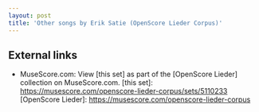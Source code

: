 ```yaml
---
layout: post
title: 'Other songs by Erik Satie (OpenScore Lieder Corpus)'
---
```


## External links

- MuseScore.com: View [this set] as part of the [OpenScore Lieder] collection on MuseScore.com.
[this set]: https://musescore.com/openscore-lieder-corpus/sets/5110233
[OpenScore Lieder]: https://musescore.com/openscore-lieder-corpus
